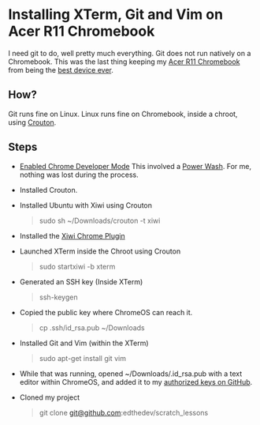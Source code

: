 # Installing XTerm, Git and Vim on Acer R11 Chromebook

I need git to do, well pretty much everything.
Git does not run natively on a Chromebook.
This was the last thing keeping my [Acer R11 Chromebook](https://www.acer.com/ac/en/US/content/series/acerchromebookr11) from being the [best device ever](https://github.com/edthedev/edthedev.github.io/blob/master/blog/2017.05.02.blog.from.chromebook.md).

## How?

Git runs fine on Linux. Linux runs fine on Chromebook, inside a chroot, using [Crouton](https://github.com/dnschneid/crouton).

## Steps

- [Enabled Chrome Developer Mode](https://www.howtogeek.com/210817/how-to-enable-developer-mode-on-your-chromebook/) This involved a [Power Wash](https://support.google.com/chromebook/answer/183084?hl=en). For me, nothing was lost during the process.
- Installed Crouton.
- Installed Ubuntu with Xiwi using Crouton

	> sudo sh ~/Downloads/crouton -t xiwi

- Installed the [Xiwi Chrome Plugin](https://github.com/dnschneid/crouton/wiki/crouton-in-a-Chromium-OS-window-(xiwi))
- Launched XTerm inside the Chroot using Crouton

	> sudo startxiwi -b xterm

- Generated an SSH key (Inside XTerm)

	> ssh-keygen

- Copied the public key where ChromeOS can reach it.

	> cp .ssh/id_rsa.pub ~/Downloads

- Installed Git and Vim (within the XTerm) 

	> sudo apt-get install git vim

- While that was running, opened ~/Downloads/.id_rsa.pub with a text editor within ChromeOS, and added it to my [authorized keys on GitHub](https://help.github.com/articles/adding-a-new-ssh-key-to-your-github-account/).
- Cloned my project

	> git clone git@github.com:edthedev/scratch_lessons

